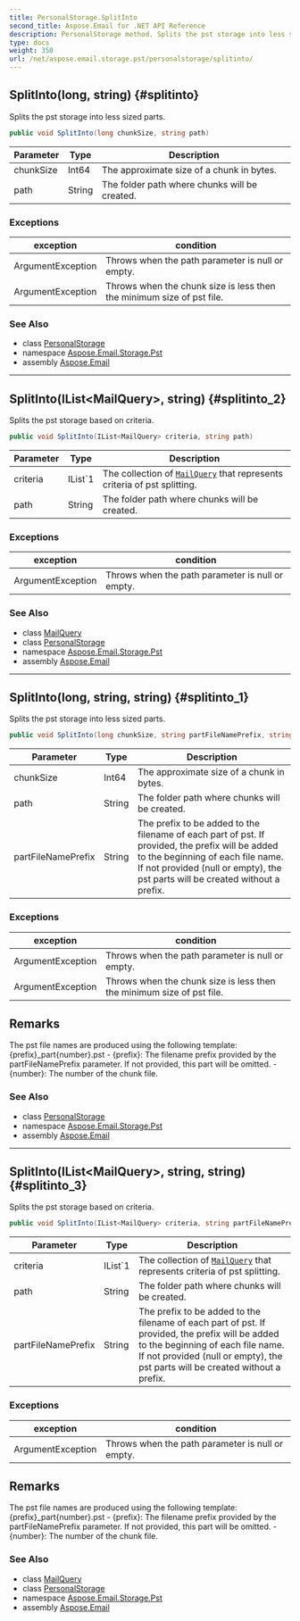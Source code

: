 ```yaml
---
title: PersonalStorage.SplitInto
second_title: Aspose.Email for .NET API Reference
description: PersonalStorage method. Splits the pst storage into less sized parts
type: docs
weight: 350
url: /net/aspose.email.storage.pst/personalstorage/splitinto/
---
```

## SplitInto(long, string) {#splitinto}

Splits the pst storage into less sized parts.

```csharp
public void SplitInto(long chunkSize, string path)
```

| Parameter | Type | Description |
| --- | --- | --- |
| chunkSize | Int64 | The approximate size of a chunk in bytes. |
| path | String | The folder path where chunks will be created. |

### Exceptions

| exception | condition |
| --- | --- |
| ArgumentException | Throws when the path parameter is null or empty. |
| ArgumentException | Throws when the chunk size is less then the minimum size of pst file. |

### See Also

* class [PersonalStorage](../)
* namespace [Aspose.Email.Storage.Pst](../../personalstorage/)
* assembly [Aspose.Email](../../../)

---

## SplitInto(IList&lt;MailQuery&gt;, string) {#splitinto_2}

Splits the pst storage based on criteria.

```csharp
public void SplitInto(IList<MailQuery> criteria, string path)
```

| Parameter | Type | Description |
| --- | --- | --- |
| criteria | IList`1 | The collection of [`MailQuery`](../../../aspose.email.tools.search/mailquery/) that represents criteria of pst splitting. |
| path | String | The folder path where chunks will be created. |

### Exceptions

| exception | condition |
| --- | --- |
| ArgumentException | Throws when the path parameter is null or empty. |

### See Also

* class [MailQuery](../../../aspose.email.tools.search/mailquery/)
* class [PersonalStorage](../)
* namespace [Aspose.Email.Storage.Pst](../../personalstorage/)
* assembly [Aspose.Email](../../../)

---

## SplitInto(long, string, string) {#splitinto_1}

Splits the pst storage into less sized parts.

```csharp
public void SplitInto(long chunkSize, string partFileNamePrefix, string path)
```

| Parameter | Type | Description |
| --- | --- | --- |
| chunkSize | Int64 | The approximate size of a chunk in bytes. |
| path | String | The folder path where chunks will be created. |
| partFileNamePrefix | String | The prefix to be added to the filename of each part of pst. If provided, the prefix will be added to the beginning of each file name. If not provided (null or empty), the pst parts will be created without a prefix. |

### Exceptions

| exception | condition |
| --- | --- |
| ArgumentException | Throws when the path parameter is null or empty. |
| ArgumentException | Throws when the chunk size is less then the minimum size of pst file. |

## Remarks

The pst file names are produced using the following template: {prefix}_part{number}.pst - {prefix}: The filename prefix provided by the partFileNamePrefix parameter. If not provided, this part will be omitted. - {number}: The number of the chunk file.

### See Also

* class [PersonalStorage](../)
* namespace [Aspose.Email.Storage.Pst](../../personalstorage/)
* assembly [Aspose.Email](../../../)

---

## SplitInto(IList&lt;MailQuery&gt;, string, string) {#splitinto_3}

Splits the pst storage based on criteria.

```csharp
public void SplitInto(IList<MailQuery> criteria, string partFileNamePrefix, string path)
```

| Parameter | Type | Description |
| --- | --- | --- |
| criteria | IList`1 | The collection of [`MailQuery`](../../../aspose.email.tools.search/mailquery/) that represents criteria of pst splitting. |
| path | String | The folder path where chunks will be created. |
| partFileNamePrefix | String | The prefix to be added to the filename of each part of pst. If provided, the prefix will be added to the beginning of each file name. If not provided (null or empty), the pst parts will be created without a prefix. |

### Exceptions

| exception | condition |
| --- | --- |
| ArgumentException | Throws when the path parameter is null or empty. |

## Remarks

The pst file names are produced using the following template: {prefix}_part{number}.pst - {prefix}: The filename prefix provided by the partFileNamePrefix parameter. If not provided, this part will be omitted. - {number}: The number of the chunk file.

### See Also

* class [MailQuery](../../../aspose.email.tools.search/mailquery/)
* class [PersonalStorage](../)
* namespace [Aspose.Email.Storage.Pst](../../personalstorage/)
* assembly [Aspose.Email](../../../)


